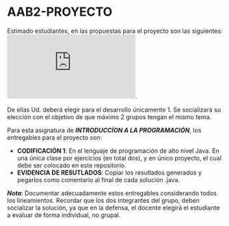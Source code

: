 # AAB2-PROYECTO

Estimado estudiantes, en las propuestas para el proyecto son las siguientes: ![Propuestas de proyectos](https://github.com/IntroProg-C-OF24/AAB1-PROYECTO/blob/main/Micelania%20ejercicios%20Proyecto.pdf).

De ellas Ud. deberá elegir para el desarrollo únicamente 1. Se socializará su elección con el objetivo de que máximo 2 grupos tengan el mismo tema. 

Para esta asignatura de __*INTRODUCCÍON A LA PROGRAMACIÓN*__, los entregables para el proyecto son: 

* __CODIFICACIÓN 1__: En el lenguaje de programación de alto nivel Java. En una única clase por ejercicios (en total dos), y en único proyecto, el cual debe ser colocado en este repositorio.
* __EVIDENCIA DE RESUTLADOS__: Copiar los resutlados generados y pegarlos como comentario al final de cada solución .java. 

__*Nota*__: Documentar adecuadamente estos entregables considerando todos los lineamientos. Recordar que los dos integrantes del grupo, deben socializar la solución, ya que en la defensa, el docente elegirá el estudiante a evaluar de forma individual, no grupal.

